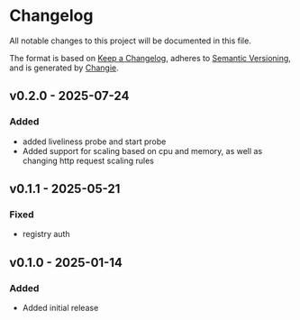 # Changelog
All notable changes to this project will be documented in this file.

The format is based on [Keep a Changelog](https://keepachangelog.com/en/1.0.0/),
adheres to [Semantic Versioning](https://semver.org/spec/v2.0.0.html),
and is generated by [Changie](https://github.com/miniscruff/changie).


## v0.2.0 - 2025-07-24
### Added
* added liveliness probe and start probe
* Added support for scaling based on cpu and memory, as well as changing http request scaling rules

## v0.1.1 - 2025-05-21
### Fixed
* registry auth

## v0.1.0 - 2025-01-14
### Added
* Added initial release
